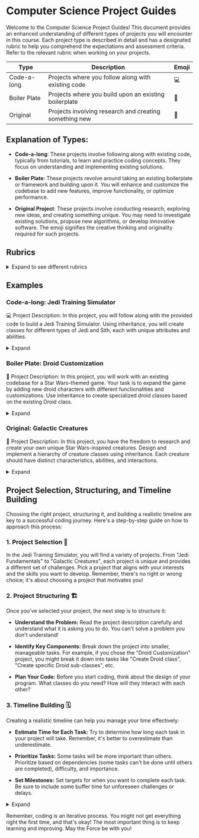 # Computer Science Project Guides

Welcome to the Computer Science Project Guides! This document provides an enhanced understanding of different types of projects you will encounter in this course. Each project type is described in detail and has a designated rubric to help you comprehend the expectations and assessment criteria. Refer to the relevant rubric when working on your projects.

| Type            | Description                                                | Emoji               |
|-----------------|------------------------------------------------------------|---------------------|
| Code-a-long     | Projects where you follow along with existing code         | 💻                   |
| Boiler Plate    | Projects where you build upon an existing boilerplate      | 🔧                   |
| Original        | Projects involving research and creating something new     | 🌟                   |


## Explanation of Types:

- **Code-a-long**: These projects involve following along with existing code, typically from tutorials, to learn and practice coding concepts. They focus on understanding and implementing existing solutions.

- **Boiler Plate**: These projects revolve around taking an existing boilerplate or framework and building upon it. You will enhance and customize the codebase to add new features, improve functionality, or optimize performance.

- **Original Project**: These projects involve conducting research, exploring new ideas, and creating something unique. You may need to investigate existing solutions, propose new algorithms, or develop innovative software. The emoji signifies the creative thinking and originality required for such projects.

## Rubrics

<details>
<summary>Expand to see different rubrics</summary>

### Code-a-long Rubric

| Criteria            | Description                                               |
|---------------------|-----------------------------------------------------------|
| 📚 Code Comprehension | Demonstrates understanding of the existing code and its functionality |
| ✅ Accuracy of Replication | Accurately follows the code and reproduces the expected output |
| 💡 Problem Solving   | Identifies and resolves any issues or errors encountered during coding |
| 🎨 Code Quality       | Writes clean, well-structured, and readable code |

<br>

### Boiler Plate Rubric

| Criteria            | Description                                              |
|---------------------|----------------------------------------------------------|
| 🚀 Feature Enhancement | Successfully adds new features or functionality to the codebase |
| 📈 Code Modification | Enhances the existing code to improve performance or optimize it |
| ⚠️ Error Handling   | Implements robust error handling mechanisms              |
| 📄 Documentation     | Provides clear and concise documentation for the expanded code |

<br>

### Original Project Rubric

| Criteria            | Description                                              |
|---------------------|----------------------------------------------------------|
| 🔍 Research Depth   | Demonstrates in-depth research and understanding of the topic |
| 💡 Originality      | Proposes innovative ideas or approaches                  |
| 🚀 Implementation   | Successfully implements the proposed solution or concept |
| ⭐ Impact           | Assesses the potential impact or significance of the created project |
| 📝 Explanation      | Provides a clear and comprehensive explanation of the project |
| 🎛️ Prototype       | Develops a functional prototype showcasing the project's features |
| 💻 Code Quality     | Writes clean, well-structured, and readable code         |
| 📚 Documentation    | Provides detailed documentation for the project          |
| 🗂️ Organization     | Demonstrates organized and well-structured project files and folders |
| 🔄 Iterative Development | Shows evidence of iterative development and improvement |

</details>

## Examples

### Code-a-long: Jedi Training Simulator

💻 Project Description: In this project, you will follow along with the provided code to build a Jedi Training Simulator. Using inheritance, you will create classes for different types of Jedi and Sith, each with unique attributes and abilities.

<details>
<summary>Expand</summary>

```python
class ForceUser:
    def __init__(self, name, side):
        self.name = name
        self.side = side

    def use_force(self):
        print(f"{self.name} uses the Force!")

class Jedi(ForceUser):
    def __init__(self, name):
        super().__init__(name, side="Light")
        self.lightsaber_color = "Blue"

    def use_lightsaber(self):
        print(f"{self.name} swings a {self.lightsaber_color} lightsaber!")

class Sith(ForceUser):
    def __init__(self, name):
        super().__init__(name, side="Dark")
        self.lightsaber_color = "Red"

    def use_lightsaber(self):
        print(f"{self.name} wields a {self.lightsaber_color} lightsaber!")

luke = Jedi("Luke Skywalker")
luke.use_force()          # Output: Luke Skywalker uses the Force!
luke.use_lightsaber()     # Output: Luke Skywalker swings a Blue lightsaber!

vader = Sith("Darth Vader")
vader.use_force()         # Output: Darth Vader uses the Force!
vader.use_lightsaber()    # Output: Darth Vader wields a Red lightsaber!
```
In this code, we have a base class called ForceUser, which represents individuals who can use the Force. The Jedi and Sith classes inherit from the ForceUser class and add specific behaviors and attributes. By following along with the code, you will learn about inheritance and how to create classes with unique functionalities. The project simulates a Jedi Training Simulator, where different Jedi and Sith can use the Force and wield lightsabers.

Remember to choose your preferred project type and have fun customizing your Star Wars-themed project based on your interests and learning goals! May the Force be with you! 🌟✨🚀🔧💻

</details>

### Boiler Plate: Droid Customization

🔧 Project Description: In this project, you will work with an existing codebase for a Star Wars-themed game. Your task is to expand the game by adding new droid characters with different functionalities and customizations. Use inheritance to create specialized droid classes based on the existing Droid class.

<details>
<summary>Expand</summary>

```python
  
class Droid:
    def __init__(self, name, model):
        self.name = name
        self.model = model

    def speak(self):
        print(f"{self.name} says 'Beep boop!'")

class Astromech(Droid):
    def __init__(self, name, model):
        super().__init__(name, model)
        self.abilities = ["Repairing starships", "Hacking systems"]

    def use_ability(self):
        print(f"{self.name} uses their astromech abilities to {self.abilities[0]}!")

class Protocol(Droid):
    def __init__(self, name, model):
        super().__init__(name, model)
        self.languages = ["Binary", "Human languages"]

    def speak_languages(self):
        print(f"{self.name} can speak {', '.join(self.languages)}!")

# Code execution
r2d2 = Astromech("R2-D2", "R2 series")
r2d2.speak()                    # Output: R2-D2 says 'Beep boop!'
r2d2.use_ability()              # Output: R2-D2 uses their astromech abilities to Repairing starships!

c3po = Protocol("C-3PO", "3PO series")
c3po.speak()                    # Output: C-3PO says 'Beep boop!'
c3po.speak_languages()          # Output: C-3PO can speak Binary, Human languages!
```
In this project, you will be working on expanding a Star Wars-themed game. The existing codebase includes a Droid class, and your task is to create specialized droid classes using inheritance. The Astromech class represents droids with astromech abilities, such as repairing starships and hacking systems. The Protocol class represents droids capable of speaking different languages, including binary and human languages. By expanding upon the existing codebase, you will learn how to create specialized classes and customize the game with new droid characters.

</details>

### Original: Galactic Creatures
🌟 Project Description: In this project, you have the freedom to research and create your own unique Star Wars-inspired creatures. Design and implement a hierarchy of creature classes using inheritance. Each creature should have distinct characteristics, abilities, and interactions.

<details>
<summary>Expand</summary>
  
```python3
  
  class Creature:
    def __init__(self, name, species):
        self.name = name
        self.species = species

    def introduce(self):
        print(f"I am {self.name}, a {self.species} creature!")

class JediCreature(Creature):
    def __init__(self, name, species):
        super().__init__(name, species)
        self.force_powers = ["Telekinesis", "Mind control"]

    def use_force_power(self):
        print(f"{self.name} uses {self.force_powers[0]} with great precision!")

class SithCreature(Creature):
    def __init__(self, name, species):
        super().__init__(name, species)
        self.force_powers = ["Force lightning", "Force choke"]

    def use_force_power(self):
        print(f"{self.name} unleashes a powerful blast of {self.force_powers[0]}!")

# Code execution
yoda_species = JediCreature("Yoda's Species", "Unknown")
yoda_species.introduce()                       # Output: I am Yoda's Species, an Unknown creature!
yoda_species.use_force_power()                 # Output: Yoda's Species uses Telekinesis with great precision!

nightsister = SithCreature("Nightsister", "Dathomirian")
nightsister.introduce()                        # Output: I am Nightsister, a Dathomirian creature!
nightsister.use_force_power()                  # Output: Nightsister unleashes a powerful blast of Force lightning!
```
The Galactic Creatures project provides you with a unique opportunity to delve into the vast universe of Star Wars and create your own creatures. You can research various species and create a hierarchy of classes to represent different creatures. Each class should have distinct characteristics, abilities, and interactions. This project enables you to practice inheritance and class design while exploring your creativity in designing Star Wars-inspired creatures.

</details>

## Project Selection, Structuring, and Timeline Building

Choosing the right project, structuring it, and building a realistic timeline are key to a successful coding journey. Here's a step-by-step guide on how to approach this process:

### 1. Project Selection 🎯

In the Jedi Training Simulator, you will find a variety of projects. From "Jedi Fundamentals" to "Galactic Creatures", each project is unique and provides a different set of challenges. Pick a project that aligns with your interests and the skills you want to develop. Remember, there's no right or wrong choice; it's about choosing a project that motivates you!

### 2. Project Structuring 🏗️

Once you've selected your project, the next step is to structure it:

* **Understand the Problem:** Read the project description carefully and understand what it is asking you to do. You can't solve a problem you don't understand!

* **Identify Key Components:** Break down the project into smaller, manageable tasks. For example, if you chose the "Droid Customization" project, you might break it down into tasks like "Create Droid class", "Create specific Droid sub-classes", etc.

* **Plan Your Code:** Before you start coding, think about the design of your program. What classes do you need? How will they interact with each other?

### 3. Timeline Building 🗓️

Creating a realistic timeline can help you manage your time effectively:

* **Estimate Time for Each Task:** Try to determine how long each task in your project will take. Remember, it's better to overestimate than underestimate.

* **Prioritize Tasks:** Some tasks will be more important than others. Prioritize based on dependencies (some tasks can't be done until others are completed), difficulty, and importance.

* **Set Milestones:** Set targets for when you want to complete each task. Be sure to include some buffer time for unforeseen challenges or delays.

<details>
<summary>Expand</summary>

Here's an example of what your project breakdown and timeline might look like:

**Project:** Droid Customization

**Tasks:**
1. Create Droid class (Estimated time: 1 day)
2. Create specific Droid sub-classes (Estimated time: 2 days)
3. Implement droid abilities (Estimated time: 1 day)
4. Test and debug (Estimated time: 2 days)

**Timeline:**
- Day 1: Task 1
- Day 2-3: Task 2
- Day 4: Task 3
- Day 5-6: Task 4

</details>

Remember, coding is an iterative process. You might not get everything right the first time, and that's okay! The most important thing is to keep learning and improving. May the Force be with you!


